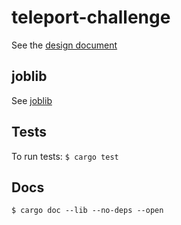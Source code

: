 # teleport-challenge

See the [design document](design.md)

## joblib

See [joblib](joblib/README.md)

## Tests

To run tests: `$ cargo test`

## Docs

`$ cargo doc --lib --no-deps --open`
